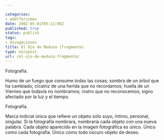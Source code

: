 ```yaml
---

categories:
- adolforismos
date: 2002-05-01T05:13:00Z
published: true
status: publish
tags:
- divagaciones
title: El Ojo de Medusa (fragmento)
type: minipost
url: /el-ojo-de-medusa-fragmento/
---
```


Fotografía.

Humo de un fuego que consume todas las cosas; sombra de un árbol que ha cambiado; cicatriz de una herida que no recordamos; huella de un Viernes que todavía no nombramos; rostro que no reconocemos; signo afectado por la luz y el tiempo.

Fotografía.

Marca indicial única que refiere un objeto sólo suyo, íntimo, personal, singular. Si la fotografía nombrara, nombraría cada objeto con una nueva palabra. Cada objeto aparecido en la imagen fotográfica es único. Único como cada fotografía. Único como todo oscuro objeto de deseo.



